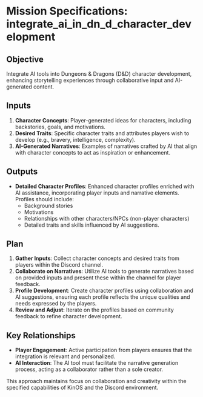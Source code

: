 # Mission Specifications: integrate_ai_in_dn_d_character_development

## Objective
Integrate AI tools into Dungeons & Dragons (D&D) character development, enhancing storytelling experiences through collaborative input and AI-generated content.

## Inputs
1. **Character Concepts**: Player-generated ideas for characters, including backstories, goals, and motivations.
2. **Desired Traits**: Specific character traits and attributes players wish to develop (e.g., bravery, intelligence, complexity).
3. **AI-Generated Narratives**: Examples of narratives crafted by AI that align with character concepts to act as inspiration or enhancement.

## Outputs
- **Detailed Character Profiles**: Enhanced character profiles enriched with AI assistance, incorporating player inputs and narrative elements. Profiles should include:
  - Background stories
  - Motivations
  - Relationships with other characters/NPCs (non-player characters)
  - Detailed traits and skills influenced by AI suggestions.

## Plan
1. **Gather Inputs**: Collect character concepts and desired traits from players within the Discord channel.
2. **Collaborate on Narratives**: Utilize AI tools to generate narratives based on provided inputs and present these within the channel for player feedback.
3. **Profile Development**: Create character profiles using collaboration and AI suggestions, ensuring each profile reflects the unique qualities and needs expressed by the players.
4. **Review and Adjust**: Iterate on the profiles based on community feedback to refine character development.

## Key Relationships
- **Player Engagement**: Active participation from players ensures that the integration is relevant and personalized.
- **AI Interaction**: The AI tool must facilitate the narrative generation process, acting as a collaborator rather than a sole creator.

This approach maintains focus on collaboration and creativity within the specified capabilities of KinOS and the Discord environment.